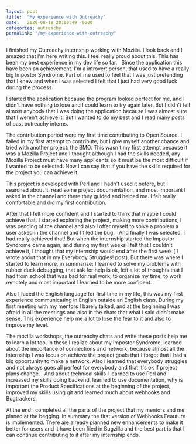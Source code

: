 ```yaml
---
layout: post
title:  "My experience with Outreachy"
date:   2020-08-18 20:00:49 -0500
categories: outreachy
permalink: "/my-experience-with-outreachy"
---
```

I finished my Outreachy internship working with Mozilla. I look back and I amazed that I'm here writing this. I feel really proud about this. This has been my best experience in my dev life so far.
 
Since the application this have been an achievement. I'm a introvert person, that used to have a really big Impostor Syndrome. Part of me used to feel that I was just pretending that I knew and when I was selected I felt that I just had very good luck during the process.

I started the application because the program looked perfect for me, and I didn't have nothing to lose and I could learn to try again later. But I didn't tell almost anybody that I was doing the application because I was almost sure that I weren't achieve it. But I wanted to do my best and I read many posts of past outreachy interns.

The contribution period were my first time contributing to Open Source. I failed in my first attempt to contribute, but I give myself another chance and tried with another project: the BMO. This wasn't my first attempt because it was a Mozilla Project and I thought although I had the skills needed, any Mozilla Project must have many applicants so it must be the most difficult if I wanted to be selected. Now I can say that if you have the skills required for the project you can achieve it.

This project is developed with Perl and I hadn't used it before, but I searched about it, read some project documentation, and most important I asked in the channel and there they guided and helped me. I felt really comfortable and did my first contribution.

After that I felt more confident and I started to think that maybe I could achieve that. I started exploring the project, making more contributions, I was pending of the channel and also I offer myself to solve a problem a user asked in the channel and I filed the bug.
 
And finally I was selected, I had really achieved that! But when the internship started the Impostor Syndrome came again, and during my first weeks I felt that I couldn't achieve it, I thought that my internship would end after the first week ( I wrote about that in my Everybody Struggles! post). But there was where I started to learn more, in summarize: I learned to solve my problems with rubber duck debugging, that ask for help is ok, left a lot of thoughts that I had from school that was bad for real work, to organize my time, to work remotely and most important I learned to be more confident.

Also I faced the English language for first time in my life, this was my first experience communicating in English outside an English class. During my first meeting with my mentors I barely talked, and at the beginning I was afraid in all the meetings and also in the chats that what I said didn't make sense. This experience help me a lot to lose the fear to it and also to improve my level.

The mozilla workshops, the outreachy chats and write these posts help me to learn a lot too, in these I realize about my Impostor Syndrome, learned about the importance of connections and network, because almost all the internship I was focus on achieve the project goals that I forgot that I had a big opportunity to make a network. Also I learned that everybody struggles and not always goes all perfect for everybody and that it's ok if project plans change.
 
And about technical skills I learned to use Perl and increased my skills doing backend, learned to use documentation, why is important the Product Specifications at the beginning of the project, improved my skills using git and learned much about webhooks and Bugtrackers.

At the end I completed all the parts of the project that my mentors and me planed at the begging. In summary the first version of Webhooks Feauture is implemented. There are already planned new enhancements to make it better for users and it have been filed in Bugzilla and the best part is that  I can continue contributing to it after my internship ends.
